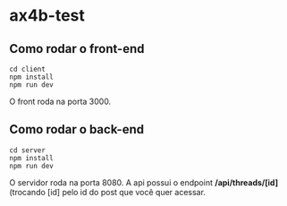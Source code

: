 # ax4b-test

## Como rodar o front-end

```
cd client
npm install
npm run dev
```

O front roda na porta 3000.

## Como rodar o back-end

```
cd server
npm install
npm run dev
```

O servidor roda na porta 8080. A api possui o endpoint **/api/threads/[id]** (trocando [id] pelo id do post que você quer acessar.
